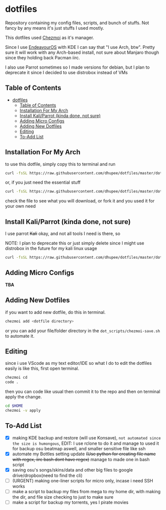 # dotfiles

Repository containing my config files, scripts, and bunch of stuffs. Not fancy by any means it's just stuffs I used mostly.

This dotfiles used [Chezmoi](https://www.chezmoi.io/) as it's manager.

Since I use [EndeavourOS](https://endeavouros.com/) with KDE I can say that "I use Arch, btw". Pretty sure it will work with any Arch-based install, not sure about Manjaro though since they holding back Pacman iirc.

I also use Parrot sometimes so I made versions for debian, but I plan to deprecate it since I decided to use distrobox instead of VMs

## Table of Contents

- [dotfiles](#dotfiles)
  - [Table of Contents](#table-of-contents)
  - [Installation For My Arch](#installation-for-my-arch)
  - [Install Kali/Parrot (kinda done, not sure)](#install-kaliparrot-kinda-done-not-sure)
  - [Adding Micro Configs](#adding-micro-configs)
  - [Adding New Dotfiles](#adding-new-dotfiles)
  - [Editing](#editing)
  - [To-Add List](#to-add-list)

## Installation For My Arch

to use this dotfile, simply copy this to terminal and run

```sh
curl -fsSL https://raw.githubusercontent.com/dhupee/dotfiles/master/dot_scripts/kickstart-full.sh | bash
```

or, if you just need the essential stuff

```sh
curl -fsSL https://raw.githubusercontent.com/dhupee/dotfiles/master/dot_scripts/kickstart.sh | bash
```

check the file to see what you will download, or fork it and you used it for your own need

## Install Kali/Parrot (kinda done, not sure)

I use parrot ~~Kali~~ okay, and not all tools I need is there, so

NOTE: I plan to deprecate this or just simply delete since I might use distrobox in the future for my kali linux usage

```sh
curl -fsSL https://raw.githubusercontent.com/dhupee/dotfiles/master/dot_scripts/install-kali.sh | bash
```

## Adding Micro Configs

**TBA**

## Adding New Dotfiles

if you want to add new dotfile, do this in terminal.

```sh
chezmoi add <dotfile directory>
```

or you can add your file/folder directory in the `dot_scripts/chezmoi-save.sh` to automate it.

## Editing

since i use VScode as my text editor/IDE so what I do to edit the dotfiles easily is like this, first open terminal.

```sh
chezmoi cd
code .
```

then you can code like usual then commit it to the repo and then on terminal apply the change.

```sh
cd $HOME
chezmoi -v apply
```

## To-Add List

- [x] making KDE backup and restore (will use Konsave), `not automated since the size is humongous`, EDIT: I use rclone to do it and manage to used it for backup osu beatmap aswell, and smaller sensitive file like ssh
- [x] automate my Bottles setting update ~~(Use python for creating file name with regex, iirc bash dont have regex)~~ manage to made one in bash script
- [x] saving osu's songs/skins/data and other big files to google drive/dropbox(need to find the cli)
- [ ] (URGENT) making one-liner scripts for micro only, incase i need SSH works
- [ ] make a script to backup my files from mega to my home dir, with making the dir, and file size checking to just to make sure
- [ ] make a script for backup my torrents, yes I pirate movies
